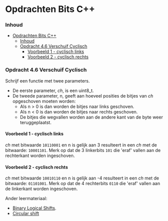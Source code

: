 # Opdrachten Bits C++[](title-id)

### Inhoud[](toc-id)
- [Opdrachten Bits C++](#opdrachten-bits-c)
    - [Inhoud](#inhoud)
    - [Opdracht 4.6 Verschuif Cyclisch](#opdracht-46-verschuif-cyclisch)
      - [Voorbeeld 1 - cyclisch links](#voorbeeld-1---cyclisch-links)
      - [Voorbeeld 2 - cyclisch rechts](#voorbeeld-2---cyclisch-rechts)


### Opdracht 4.6 Verschuif Cyclisch
Schrijf een functie met twee parameters. 
- De eerste parameter, *ch*, is een uint8_t. 
- De tweede parameter, n, geeft aan hoeveel posities de bitjes van *ch* opgeschoven moeten
worden:
  - Als n > 0 is dan worden de bitjes naar links geschoven. 
  - Als n < 0 is dan worden
  de bitjes naar rechts geschoven. 
  - De bitjes die wegvallen worden aan de andere kant van
  de byte weer teruggeplaatst.

#### Voorbeeld 1 - cyclisch links
*ch* met bitwaarde `10110001` en n is gelijk aan 3 resulteert in een *ch* met de bitwaarde:
`10001101`. Merk op dat de 3 linkerbits `101` die 'eraf' vallen aan de rechterkant worden ingeschoven.

#### Voorbeeld 2 - cyclisch rechts
*ch* met bitwaarde `10010110` en n is gelijk aan -4 resulteert in een *ch* met de bitwaarde:
`01101001`.
Merk op dat de 4 rechterbits `0110` die 'eraf' vallen aan de linkerkant worden ingeschoven.


Ander leermateriaal:
- [Binary Logical Shifts](https://youtu.be/C_MJ-UW1HkY).
- [Circular shift](https://en.wikipedia.org/wiki/Circular_shift)